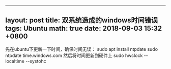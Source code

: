  


---
layout: post
title: 双系统造成的windows时间错误
tags: Ubuntu
math: true
date: 2018-09-03 15:32 +0800
---


先在ubuntu下更新一下时间，确保时间无误：
sudo apt install ntpdate
sudo ntpdate time.windows.com
然后将时间更新到硬件上
sudo hwclock --localtime --systohc